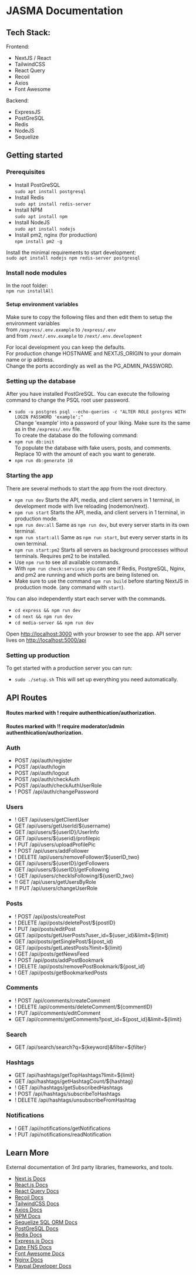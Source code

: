 # JASMA Documentation

## Tech Stack:

Frontend:
- NextJS / React
- TailwindCSS
- React Query
- Recoil
- Axios
- Font Awesome

Backend:
- ExpressJS
- PostGreSQL
- Redis
- NodeJS
- Sequelize

## Getting started

### Prerequisites

- Install PostGreSQL <br />
`sudo apt install postgresql` <br />
- Install Redis <br /> 
`sudo apt install redis-server` <br />
- Install NPM  <br />
`sudo apt install npm` <br />
- Install NodeJS  <br />
`sudo apt install nodejs` <br />
- Install pm2, nginx (for production) <br />
`npm install pm2 -g`

Install the minimal requirements to start development: <br />
`sudo apt install nodejs npm redis-server postgresql` 

### Install node modules

In the root folder: <br />
`npm run installAll` 

#### Setup environment variables

Make sure to copy the following files and then edit them to setup the environment variables <br />
from `/express/.env.example` to `/express/.env` <br />
and from `/next/.env.example` to `/next/.env.development`

For local development you can keep the defaults. <br />
For production change HOSTNAME and NEXTJS_ORIGIN to your domain name or ip address. <br />
Change the ports accordingly as well as the PG_ADMIN_PASSWORD.

### Setting up the database

<!-- First read /server/db/pg_hba.conf to read on what to add to your pg_hba.conf file. -->
After you have installed PostGreSQL. You can execute the following command to change the PSQL root user password.
- `sudo -u postgres psql --echo-queries -c "ALTER ROLE postgres WITH LOGIN PASSWORD 'example';"` <br />
Change 'example' into a password of your liking. Make sure its the same as in the `/express/.env` file. <br />
To create the database do the following command:
- `npm run db:init` <br />
 To populate the database with fake users, posts, and comments. Replace 10 with the amount of each you want to generate.
- `npm run db:generate 10`

### Starting the app

There are several methods to start the app from the root directory.
- `npm run dev` Starts the API, media, and client servers in 1 terminal, in development mode with live reloading (nodemon/next).
- `npm run start` Starts the API, media, and client servers in 1 terminal, in production mode.
- `npm run dev:all` Same as `npm run dev`, but every server starts in its own terminal.
- `npm run start:all` Same as `npm run start`, but every server starts in its own terminal.
- `npm run start:pm2` Starts all servers as background proccesses without terminals. Requires pm2 to be installed.
- Use `npm run` to see all available commands.
- With `npm run check:services` you can see if Redis, PostgreSQL, Nginx, and pm2 are running and which ports are being listened on.
- Make sure to use the command `npm run build` before starting NextJS in production mode. (any command with `start`).

You can also independently start each server with the commands.
- `cd express && npm run dev`
- `cd next && npm run dev`
- `cd media-server && npm run dev`

Open [http://localhost:3000](http://localhost:3000) with your browser to see the app.
API server lives on [http://localhost:5000/api](http://localhost:5000/api)

### Setting up production

To get started with a production server you can run: 
- `sudo ./setup.sh`
This will set up everything you need automatically.

## API Routes

#### Routes marked with ! require authenthication/authorization.
#### Routes marked with !! require moderator/admin authenthication/authorization.

### Auth

- POST   /api/auth/register
- POST   /api/auth/login
- POST   /api/auth/logout
- POST   /api/auth/checkAuth
- POST   /api/auth/checkAuthUserRole
- ! POST /api/auth/changePassword

### Users

- ! GET    /api/users/getClientUser
- GET      /api/users/getUserId/${username}
- GET      /api/users/${userID}/UserInfo
- GET      /api/users/${userid}/profilepic
- ! PUT    /api/users/uploadProfilePic
- ! POST   /api/users/addFollower
- ! DELETE /api/users/removeFollower/${userID_two}
- GET      /api/users/${userID}/getFollowers
- GET      /api/users/${userID}/getFollowing
- ! GET    /api/users/checkIsFollowing/${userID_two}
- !! GET   /api/users/getUsersByRole
- !! PUT   /api/users/changeUserRole

### Posts

- ! POST   /api/posts/createPost
- ! DELETE /api/posts/deletePost/${postID}
- ! PUT    /api/posts/editPost
- GET      /api/posts/getUserPosts?user_id=${user_id}&limit=${limit}
- GET      /api/posts/getSinglePost/${post_id}
- GET      /api/posts/getLatestPosts?limit=${limit}
- ! GET    /api/posts/getNewsFeed
- ! POST   /api/posts/addPostBookmark
- ! DELETE /api/posts/removePostBookmark/${post_id}
- ! GET    /api/posts/getBookmarkedPosts

### Comments

- ! POST   /api/comments/createComment
- ! DELETE /api/comments/deleteComment/${commentID}
- ! PUT    /api/comments/editComment
- GET      /api/comments/getComments?post_id=${post_id}&limit=${limit}

### Search

- GET /api/search/search?q=${keyword}&filter=${filter}

### Hashtags

- GET      /api/hashtags/getTopHashtags?limit=${limit}
- GET      /api/hashtags/getHashtagCount/${hashtag}
- ! GET    /api/hashtags/getSubscribedHashtags
- ! POST   /api/hashtags/subscribeToHashtags
- ! DELETE /api/hashtags/unsubscribeFromHashtag

### Notifications

- ! GET /api/notifications/getNotifications
- ! PUT /api/notifications/readNotification

## Learn More

External documentation of 3rd party libraries, frameworks, and tools.

- [Next.js Docs](https://nextjs.org/docs)
- [React.js Docs](https://reactjs.org/docs/getting-started.html)
- [React Query Docs](https://react-query-v2.tanstack.com/overview)
- [Recoil Docs](https://recoiljs.org/docs/introduction/getting-started/)
- [TailwindCSS Docs](https://tailwindcss.com/docs/installation)
- [Axios Docs](https://axios-http.com/docs/intro)
- [NPM Docs](https://docs.npmjs.com/)
- [Sequelize SQL ORM Docs](https://sequelize.org/docs/v6/)
- [PostGreSQL Docs](https://www.postgresql.org/docs/)
- [Redis Docs](https://redis.io/docs/)
- [Express.js Docs](https://expressjs.com/en/guide/routing.html)
- [Date FNS Docs](https://date-fns.org/docs/Getting-Started)
- [Font Awesome Docs](https://fontawesome.com/docs)
- [Nginx Docs](https://nginx.org/en/docs/)
- [Paypal Developer Docs](https://developer.paypal.com/docs/online/)
